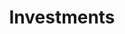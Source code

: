 ---
title: Investments
description: A section for those who want to learn how to effectively manage their money and earn more. Every week we publish current investment ideas and forecasts, talk about global stock market trends, send key signals for private investors by email, regularly hold online meetings of the Investors Club with top managers of banks and brokers, venture analysts and businessmen.
---